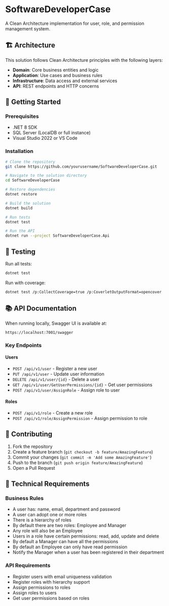 # SoftwareDeveloperCase

A Clean Architecture implementation for user, role, and permission management system.

## 🏗️ Architecture

This solution follows Clean Architecture principles with the following layers:
- **Domain**: Core business entities and logic
- **Application**: Use cases and business rules
- **Infrastructure**: Data access and external services
- **API**: REST endpoints and HTTP concerns

## 🚀 Getting Started

### Prerequisites
- .NET 8 SDK
- SQL Server (LocalDB or full instance)
- Visual Studio 2022 or VS Code

### Installation
```bash
# Clone the repository
git clone https://github.com/yourusername/SoftwareDeveloperCase.git

# Navigate to the solution directory
cd SoftwareDeveloperCase

# Restore dependencies
dotnet restore

# Build the solution
dotnet build

# Run tests
dotnet test

# Run the API
dotnet run --project SoftwareDeveloperCase.Api
```


## 🧪 Testing

Run all tests:
```bash
dotnet test
```

Run with coverage:
```bash
dotnet test /p:CollectCoverage=true /p:CoverletOutputFormat=opencover
```

## 📚 API Documentation

When running locally, Swagger UI is available at:
```
https://localhost:7001/swagger
```

### Key Endpoints

#### Users
- `POST /api/v1/user` - Register a new user
- `PUT /api/v1/user` - Update user information
- `DELETE /api/v1/user/{id}` - Delete a user
- `GET /api/v1/user/GetUserPermissions/{id}` - Get user permissions
- `POST /api/v1/user/AssignRole` - Assign role to user

#### Roles
- `POST /api/v1/role` - Create a new role
- `POST /api/v1/role/AssignPermission` - Assign permission to role

## 🤝 Contributing

1. Fork the repository
2. Create a feature branch (`git checkout -b feature/AmazingFeature`)
3. Commit your changes (`git commit -m 'Add some AmazingFeature'`)
4. Push to the branch (`git push origin feature/AmazingFeature`)
5. Open a Pull Request

## 📝 Technical Requirements

<!-- Original requirements preserved for context -->
### Business Rules
- A user has: name, email, department and password
- A user can adopt one or more roles
- There is a hierarchy of roles
- By default there are two roles: Employee and Manager
- Any role will also be an Employee
- Users in a role have certain permissions: read, add, update and delete
- By default a Manager can have all the permissions
- By default an Employee can only have read permission
- Notify the Manager when a user has been registered in their department

### API Requirements
- Register users with email uniqueness validation
- Register roles with hierarchy support
- Assign permissions to roles
- Assign roles to users
- Get user permissions based on roles


